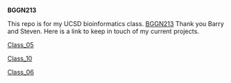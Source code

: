 **BGGN213**

This repo is for my UCSD bioinformatics class. [BGGN213](https://bioboot.github.io/bggn213_F24/)
Thank you Barry and Steven. Here is a link to keep in touch of my current projects. 

[Class_05](https://github.com/stl034/BGGN213/blob/main/class05.md)

[Class_10](https://github.com/stl034/BGGN213/blob/main/Class_10.md)

[Class_06](https://github.com/stl034/BGGN213/blob/main/Class_06.md)
